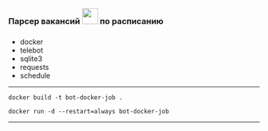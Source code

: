 
## <h3>Парсер вакансий <img src="https://i.hh.ru/logos/svg/hh.ru__min_.svg" height="32"/> по расписанию<h3>
* docker
* telebot
* sqlite3
* requests
* schedule
---

```docker build -t bot-docker-job .```

```docker run -d --restart=always bot-docker-job```

---
